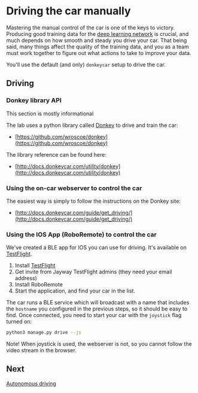 # Driving the car manually

Mastering the manual control of the car is one of the keys to victory. Producing good training data for the [deep learning network](../README.md#the-ml-track) is crucial, and much depends on how smooth and steady you drive your car. That being said, many things affect the quality of the training data, and you as a team must work together to figure out what actions to take to improve your data.

You'll use the default (and only) `donkeycar` setup to drive the car.

## Driving
### Donkey library API

This section is mostly informational

The lab uses a python library called [Donkey](https://github.com/wroscoe/donkey) to drive and train the car:
- [https://github.com/wroscoe/donkey](https://github.com/wroscoe/donkey)

The library reference can be found here:
- [http://docs.donkeycar.com/utility/donkey](http://docs.donkeycar.com/utility/donkey)

### Using the on-car webserver to control the car

The easiest way is simply to follow the instructions on the Donkey site:
- [http://docs.donkeycar.com/guide/get_driving/](http://docs.donkeycar.com/guide/get_driving/)

### Using the IOS App (RoboRemote) to control the car

We've created a BLE app for IOS you can use for driving. It's available on [TestFlight](https://itunes.apple.com/se/app/testflight/id899247664?mt=8).

1. Install [TestFlight](https://itunes.apple.com/se/app/testflight/id899247664?mt=8)
2. Get invite from Jayway TestFlight admins (they need your email address)
3. Install RoboRemote
4. Start the application, and find your car in the list.

The car runs a BLE service which will broadcast with a name that includes the `hostname` you configured in the previous steps, so it should be easy to find. Once connected, you need to start your car with the `joystick` flag turned on:

```bash
python3 manage.py drive --js
```

Note! When joystick is used, the webserver is not, so you cannot follow the video stream in the browser.

## Next

[Autonomous driving](AUTO-DRIVE-CAR.md)